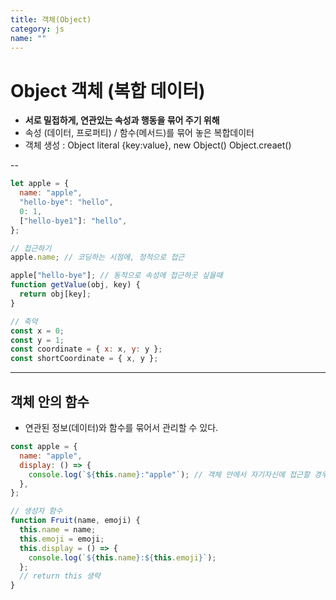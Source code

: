 ```yaml
---
title: 객체(Object)
category: js
name: ""
---
```


# Object 객체 (복합 데이터)

- **서로 밀접하게, 연관있는 속성과 행동을 묶어 주기 위해**
- 속성 (데이터, 프로퍼티) / 함수(메서드)를 묶어 놓은 복합데이터
- 객체 생성 : Object literal {key:value}, new Object() Object.creaet()

-- <br />

```javascript
let apple = {
  name: "apple",
  "hello-bye": "hello",
  0: 1,
  ["hello-bye1"]: "hello",
};

// 접근하기
apple.name; // 코딩하는 시점에, 정적으로 접근

apple["hello-bye"]; // 동적으로 속성에 접근하곳 싶을때
function getValue(obj, key) {
  return obj[key];
}

// 축약
const x = 0;
const y = 1;
const coordinate = { x: x, y: y };
const shortCoordinate = { x, y };
```

---

## 객체 안의 함수

- 연관된 정보(데이터)와 함수를 묶어서 관리할 수 있다.

```javascript
const apple = {
  name: "apple",
  display: () => {
    console.log(`${this.name}:"apple"`); // 객체 안에서 자기자신에 접근할 경우 this
  },
};

// 생성자 함수
function Fruit(name, emoji) {
  this.name = name;
  this.emoji = emoji;
  this.display = () => {
    console.log(`${this.name}:${this.emoji}`);
  };
  // return this 생략
}
```
